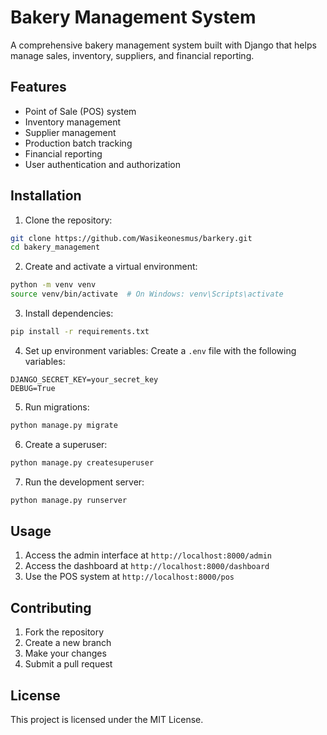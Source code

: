 # Bakery Management System

A comprehensive bakery management system built with Django that helps manage sales, inventory, suppliers, and financial reporting.

## Features

- Point of Sale (POS) system
- Inventory management
- Supplier management
- Production batch tracking
- Financial reporting
- User authentication and authorization

## Installation

1. Clone the repository:
```bash
git clone https://github.com/Wasikeonesmus/barkery.git
cd bakery_management
```

2. Create and activate a virtual environment:
```bash
python -m venv venv
source venv/bin/activate  # On Windows: venv\Scripts\activate
```

3. Install dependencies:
```bash
pip install -r requirements.txt
```

4. Set up environment variables:
Create a `.env` file with the following variables:
```
DJANGO_SECRET_KEY=your_secret_key
DEBUG=True
```

5. Run migrations:
```bash
python manage.py migrate
```

6. Create a superuser:
```bash
python manage.py createsuperuser
```

7. Run the development server:
```bash
python manage.py runserver
```

## Usage

1. Access the admin interface at `http://localhost:8000/admin`
2. Access the dashboard at `http://localhost:8000/dashboard`
3. Use the POS system at `http://localhost:8000/pos`

## Contributing

1. Fork the repository
2. Create a new branch
3. Make your changes
4. Submit a pull request

## License

This project is licensed under the MIT License.
